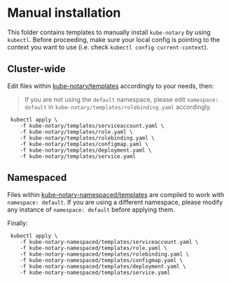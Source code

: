 # Manual installation

This folder contains templates to manually install `kube-notary` by using `kubectl`.
Before proceeding, make sure your local config is pointing to the context you want to use (i.e. check `kubectl config current-context`).

## Cluster-wide

Edit files within [kube-notary/templates](kube-notary/templates) accordingly to your needs, then:
> If you are not using the `default` namespace, please edit `namespace: default` in `kube-notary/templates/rolebinding.yaml` accordingly.

```
 kubectl apply \
    -f kube-notary/templates/serviceaccount.yaml \
    -f kube-notary/templates/role.yaml \
    -f kube-notary/templates/rolebinding.yaml \
    -f kube-notary/templates/configmap.yaml \
    -f kube-notary/templates/deployment.yaml \
    -f kube-notary/templates/service.yaml
```

## Namespaced

Files within [kube-notary-namespaced/templates](kube-notary-namespaced/templates) are compiled to work with `namespace: default`. If you are using a different namespace, please modify any instance of `namespace: default` before applying them.

Finally:
```
 kubectl apply \
    -f kube-notary-namespaced/templates/serviceaccount.yaml \
    -f kube-notary-namespaced/templates/role.yaml \
    -f kube-notary-namespaced/templates/rolebinding.yaml \
    -f kube-notary-namespaced/templates/configmap.yaml \
    -f kube-notary-namespaced/templates/deployment.yaml \
    -f kube-notary-namespaced/templates/service.yaml
```
